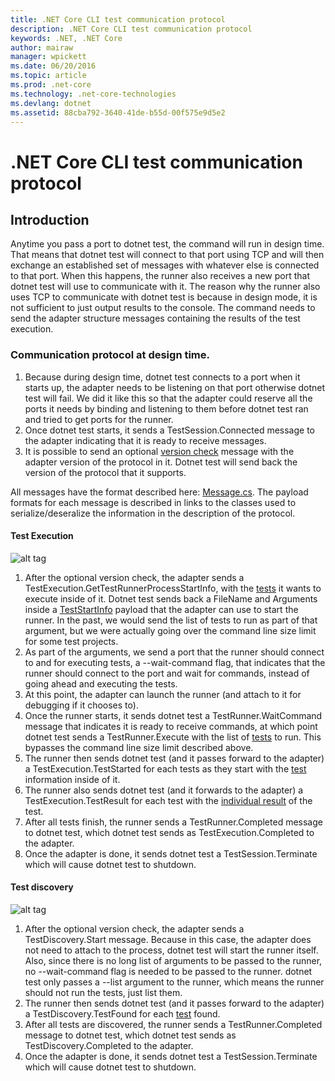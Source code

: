 ```yaml
---
title: .NET Core CLI test communication protocol
description: .NET Core CLI test communication protocol
keywords: .NET, .NET Core
author: mairaw
manager: wpickett
ms.date: 06/20/2016
ms.topic: article
ms.prod: .net-core
ms.technology: .net-core-technologies
ms.devlang: dotnet
ms.assetid: 88cba792-3640-41de-b55d-00f575e9d5e2
---
```


.NET Core CLI test communication protocol
=========================================

## Introduction
Anytime you pass a port to dotnet test, the command will run in design time. That means that dotnet test will connect to that port
using TCP and will then exchange an established set of messages with whatever else is connected to that port. When this happens, the runner
also receives a new port that dotnet test will use to communicate with it. The reason why the runner also uses TCP to
communicate with dotnet test is because in design mode, it is not sufficient to just output results to the console. The 
command needs to send the adapter structure messages containing the results of the test execution.

### Communication protocol at design time.

1. Because during design time, dotnet test connects to a port when it starts up, the adapter needs to be listening on 
that port otherwise dotnet test will fail. We did it like this so that the adapter could reserve all the ports it needs 
by binding and listening to them before dotnet test ran and tried to get ports for the runner.
2. Once dotnet test starts, it sends a TestSession.Connected message to the adapter indicating that it is ready to receive messages.
3. It is possible to send an optional 
[version check](https://github.com/dotnet/cli/blob/rel/1.0.0/src/Microsoft.Extensions.Testing.Abstractions/Messages/ProtocolVersionMessage.cs) 
message with the adapter version of the protocol in it. Dotnet test will send back the version of the protocol that it supports.

All messages have the format described here: 
[Message.cs](https://github.com/dotnet/cli/blob/rel/1.0.0/src/Microsoft.Extensions.Testing.Abstractions/Messages/Message.cs). 
The payload formats for each message is described in links to the classes used to serialize/deseralize the information in the description of the protocol.

#### Test Execution
![alt tag](../../../images/DotnetTestExecuteTests.png)

1. After the optional version check, the adapter sends a TestExecution.GetTestRunnerProcessStartInfo, with the 
[tests](https://github.com/dotnet/cli/blob/rel/1.0.0/src/Microsoft.Extensions.Testing.Abstractions/Messages/RunTestsMessage.cs) it wants to execute inside of it. Dotnet test sends back a FileName and Arguments inside a [TestStartInfo](https://github.com/dotnet/cli/blob/rel/1.0.0/src/dotnet/commands/dotnet-test/TestStartInfo.cs) payload that the adapter can use to start the runner. In the past, we would send the list of tests to run as part of that argument, but we were actually going over the command line size limit for some test projects.
  1. As part of the arguments, we send a port that the runner should connect to and for executing tests, a --wait-command flag, that indicates that the runner should connect to the port and wait for commands, instead of going ahead and executing the tests.
2. At this point, the adapter can launch the runner (and attach to it for debugging if it chooses to).
3. Once the runner starts, it sends dotnet test a TestRunner.WaitCommand message that indicates it is ready to receive commands, at which point dotnet test sends a TestRunner.Execute with the list of [tests](https://github.com/dotnet/cli/blob/rel/1.0.0/src/Microsoft.Extensions.Testing.Abstractions/Messages/RunTestsMessage.cs) to run. This bypasses the command line size limit described above.
4. The runner then sends dotnet test (and it passes forward to the adapter) a TestExecution.TestStarted for each tests as they start with the [test](https://github.com/dotnet/cli/blob/rel/1.0.0/src/Microsoft.Extensions.Testing.Abstractions/Test.cs) information inside of it.
5. The runner also sends dotnet test (and it forwards to the adapter) a TestExecution.TestResult for each test with the [individual result](https://github.com/dotnet/cli/blob/rel/1.0.0/src/Microsoft.Extensions.Testing.Abstractions/TestResult.cs) of the test.
6. After all tests finish, the runner sends a TestRunner.Completed message to dotnet test, which dotnet test sends as TestExecution.Completed to the adapter.
7. Once the adapter is done, it sends dotnet test a TestSession.Terminate which will cause dotnet test to shutdown.

#### Test discovery
![alt tag](../../../images/DotnetTestDiscoverTests.png)

1. After the optional version check, the adapter sends a TestDiscovery.Start message. Because in this case, the adapter does not need to attach to the process, dotnet test will start the runner itself. Also, since there is no long list of arguments to be passed to the runner, no --wait-command flag is needed to be passed to the runner. dotnet test only passes a --list argument to the runner, which means the runner should not run the tests, just list them.
2. The runner then sends dotnet test (and it passes forward to the adapter) a TestDiscovery.TestFound for each [test](https://github.com/dotnet/cli/blob/rel/1.0.0/src/Microsoft.Extensions.Testing.Abstractions/Test.cs) found.
3. After all tests are discovered, the runner sends a TestRunner.Completed message to dotnet test, which dotnet test sends as TestDiscovery.Completed to the adapter.
4. Once the adapter is done, it sends dotnet test a TestSession.Terminate which will cause dotnet test to shutdown.

